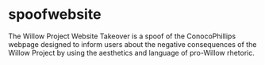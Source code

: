 # spoofwebsite
The Willow Project Website Takeover is a spoof of the ConocoPhillips webpage designed to inform users about the negative consequences of the Willow Project by using the aesthetics and language of pro-Willow rhetoric.
